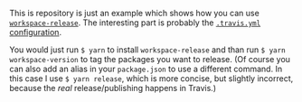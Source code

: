 This is repository is just an example which shows how you can use [`workspace-release`](https://github.com/donaldpipowitch/workspace-release). The interesting part is probably the [`.travis.yml` configuration](./.travis.yml).

You would just run `$ yarn` to install `workspace-release` and than run `$ yarn workspace-version` to tag the packages you want to release. (Of course you can also add an alias in your `package.json` to use a different command. In this case I use `$ yarn release`, which is more concise, but slightly incorrect, because the _real_ release/publishing happens in Travis.)